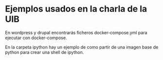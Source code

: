# Ejemplos usados en la charla de la UIB

En wordpress y drupal encontrarás ficheros docker-compose.yml para ejecutar con docker-compose.

En la carpeta ipython hay un ejemplo de como partir de una imagen base de python para crear una shell de ipython.


